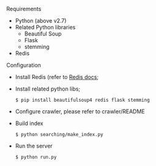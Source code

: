 Requirements

* Python (above v2.7)
* Related Python libraries
    * Beautiful Soup
    * Flask
    * stemming
* Redis

Configuration

* Install Redis (refer to [Redis docs](http://redis.io/);
* Install related python libs;

    `$ pip install beautifulsoup4 redis flask stemming`
* Configure crawler, please refer to crawler/README
* Build index

	`$ python searching/make_index.py`
* Run the server

	`$ python run.py`
